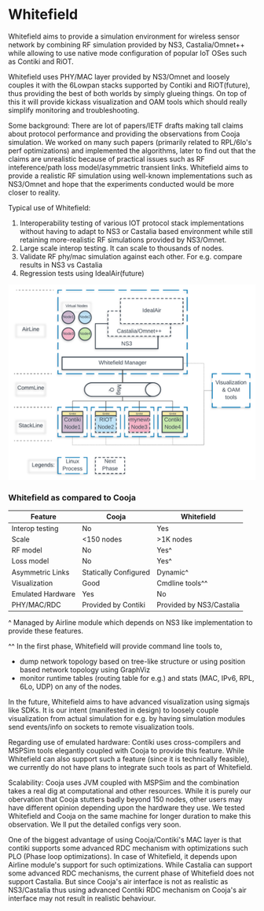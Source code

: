 # Whitefield

Whitefield aims to provide a simulation environment for wireless sensor network by combining RF simulation provided by NS3, Castalia/Omnet++ while allowing to use native mode configuration of popular IoT OSes such as Contiki and RiOT.

Whitefield uses PHY/MAC layer provided by NS3/Omnet and loosely couples it with the 6Lowpan stacks supported by Contiki and RiOT(future), thus providing the best of both worlds by simply glueing things. On top of this it will provide kickass visualization and OAM tools which should really simplify monitoring and troubleshooting.

Some background: There are lot of papers/IETF drafts making tall claims about protocol performance and providing the observations from Cooja simulation. We worked on many such papers (primarily related to RPL/6lo's perf optimizations) and implemented the algorithms, later to find out that the claims are unrealistic because of practical issues such as RF inteference/path loss model/asymmetric transient links. Whitefield aims to provide a realistic RF simulation using well-known implementations such as NS3/Omnet and hope that the experiments conducted would be more closer to reality.

Typical use of Whitefield:
1. Interoperability testing of various IOT protocol stack implementations without having to adapt to NS3 or Castalia based environment while still retaining more-realistic RF simulations provided by NS3/Omnet.
2. Large scale interop testing. It can scale to thousands of nodes.
3. Validate RF phy/mac simulation against each other. For e.g. compare results in NS3 vs Castalia
4. Regression tests using IdealAir(future)

![Alt text](docs/res/Whitefield%20-%20HLD.png "Whitefield-High Level design")
### Whitefield as compared to Cooja
| Feature | Cooja | Whitefield |
| --- | --- | --- |
| Interop testing | No | Yes |
| Scale | <150 nodes | >1K nodes |
| RF model | No | Yes^ |
| Loss model | No | Yes^ |
| Asymmetric Links | Statically Configured | Dynamic^ |
| Visualization | Good | Cmdline tools^^ |
| Emulated Hardware | Yes | No |
| PHY/MAC/RDC | Provided by Contiki | Provided by NS3/Castalia |

^ Managed by Airline module which depends on NS3 like implementation to provide these features.

^^ In the first phase, Whitefield will provide command line tools to,
  - dump network topology based on tree-like structure or using position based network topology using GraphViz
  - monitor runtime tables (routing table for e.g.) and stats (MAC, IPv6, RPL, 6Lo, UDP) on any of the nodes.
  
In the future, Whitefield aims to have advanced visualization using sigmajs like SDKs. It is our intent (manifested in design) to loosely couple visualization from actual simulation for e.g. by having simulation modules send events/info on sockets to remote visualization tools.

Regarding use of emulated hardware: Contiki uses cross-compilers and MSPSim tools elegantly coupled with Cooja to provide this feature. While Whitefield can also support such a feature (since it is technically feasible), we currently do not have plans to integrate such tools as part of Whitefield.

Scalability: Cooja uses JVM coupled with MSPSim and the combination takes a real dig at computational and other resources. While it is purely our obervation that Cooja stutters badly beyond 150 nodes, other users may have different opinion depending upon the hardware they use. We tested Whitefield and Cooja on the same machine for longer duration to make this observation. We ll put the detailed configs very soon.

One of the biggest advantage of using Cooja/Contiki's MAC layer is that contiki supports some advanced RDC mechanism with optimizations such PLO (Phase loop optimizations). In case of Whitefield, it depends upon Airline module's support for such optimizations. While Castalia can support some advanced RDC mechanisms, the current phase of Whitefield does not support Castalia. But since Cooja's air interface is not as realistic as NS3/Castalia thus using advanced Contiki RDC mechanism on Cooja's air interface may not result in realistic behaviour.

